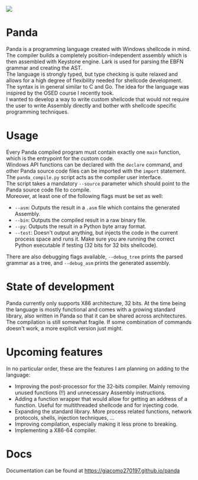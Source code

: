 
![](https://giacomo270197.github.io/assets/panda/images/panda_logo2.png)


# Panda

Panda is a programming language created with Windows shellcode in mind. The compiler builds a completely position-independent assembly which is then assembled with Keystone engine. Lark is used for parsing the EBFN grammar and creating the AST.  
The language is strongly typed, but type checking is quite relaxed and allows for a high degree of flexibility needed for shellcode development. The syntax is in general similar to C and Go. The idea for the language was inspired by the OSED course I recently took.  
I wanted to develop a way to write custom shellcode that would not require the user to write Assembly directly and bother with shellcode specific programming techniques.

# Usage

Every Panda compiled program must contain exactly one `main` function, which is the entrypoint for the custom code.  
Windows API functions can be declared with the `declare` command, and other Panda source code files can be imported with the `import` statement.  
The `panda_compile.py` script acts as the compiler user interface.  
The script takes a mandatory `--source` parameter which should point to the Panda source code file to compile.  
Moreover, at least one of the following flags must be set as well:
- `--asm`: Outputs the result in a `.asm` file which contains the generated Assembly.
- `--bin`: Outputs the compiled result in a raw binary file.
- `--py`: Outputs the result in a Python byte array format.
- `--test`: Doesn't output anything, but injects the code in the current process space and runs it. Make sure you are running the correct Python executable if testing (32 bits for 32 bits shellcode).

There are also debugging flags available, `--debug_tree` prints the parsed grammar as a tree, and `--debug_asm` prints the generated assembly.



# State of development

Panda currently only supports X86 architecture, 32 bits. At the time being the language is mostly functional and comes with a growing standard library, also written in Panda so that it can be shared across architectures.  
The compilation is still somewhat fragile. If some combination of commands doesn't work, a more explicit version just might.

# Upcoming features

In no particular order, these are the features I am planning on adding to the language:

- Improving the post-processor for the 32-bits compiler. Mainly removing unused functions (!!) and unnecessary Assembly instructions.
- Adding a function wrapper that would allow for getting an address of a function. Useful for multithreaded shellcode and for injecting code.
- Expanding the standard library. More process related functions, network protocols, shells, injection techniques, ...
- Improving compilation, especially making it less prone to breaking.
- Implementing a X86-64 compiler.

# Docs

Documentation can be found at https://giacomo270197.github.io/panda